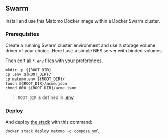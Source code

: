 ## Swarm

Install and use this Matomo Docker image within a Docker Swarm cluster.

### Prerequisites

Create a running Swarm cluster environment and use a storage volume driver of your choice. Here I use a simple NFS
server with binded volumes.

Then edit all `*.env` files with your preferences.

```shell
mkdir -p ${ROOT_DIR}
cp .env ${ROOT_DIR}/
cp matomo.env ${ROOT_DIR}/
touch ${ROOT_DIR}/acme.json
chmod 600 ${ROOT_DIR}/acme.json
```

> `ROOT_DIR` is defined in [.env](.env)

### Deploy

And deploy [the stack](compose.yml) with this command:

```shell
docker stack deploy matomo -c compose.yml
```
